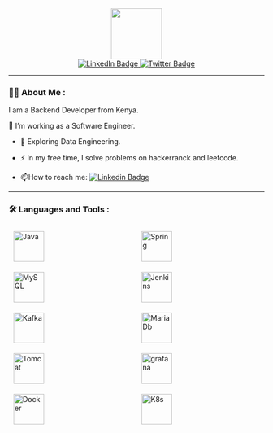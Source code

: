 
 <style>
        .container {
            display: flex;
            flex-wrap: wrap;
            justify-content: space-between;
        }
        
        .item {
            flex: 1 1 200px; /* Grow and shrink with a minimum width of 200px */
            margin: 10px;
            box-sizing: border-box;
        }
    </style>
<div id="header" align="center">
  <img src="https://media.giphy.com/media/USV0ym3bVWQJJmNu3N/giphy.gif" width="100"/>
</div>
<div id="badges"  align="center">
  <a href="https://linkedin.com/in/schando">
    <img src="https://img.shields.io/badge/LinkedIn-blue?style=for-the-badge&logo=linkedin&logoColor=white" alt="LinkedIn Badge"/>
  </a>
 
  <a href="https://twitter.com/yogo_dev">
    <img src="https://img.shields.io/badge/Twitter-blue?style=for-the-badge&logo=twitter&logoColor=white" alt="Twitter Badge"/>
  </a>
</div>
<div  align="center">
<img src="https://komarev.com/ghpvc/?username=yogo254&style=flat-square&color=blue" alt=""/>
</div>

---

### :man_technologist: About Me :

I am a Backend Developer from Kenya.

:telescope: I’m working as a Software Engineer.

- :seedling: Exploring Data Engineering.

- :zap: In my free time, I solve problems on hackerranck and leetcode.

- :mailbox:How to reach me: [![Linkedin Badge](https://img.shields.io/badge/-chando-blue?style=flat&logo=Linkedin&logoColor=white)](https://linkedin.com/in/schando)

---

### :hammer_and_wrench: Languages and Tools :

<div class="container">
  <img class="item" src="https://cdn.jsdelivr.net/gh/devicons/devicon@latest/icons/java/java-original-wordmark.svg" " title="Java" alt="Java" width="60" height="60"/>
  <img class="item"  src="https://cdn.jsdelivr.net/gh/devicons/devicon@latest/icons/spring/spring-original.svg" title="Spring" alt="Spring" width="60" height="60"/>
<img class="item" src="https://cdn.jsdelivr.net/gh/devicons/devicon@latest/icons/mysql/mysql-original-wordmark.svg" title="MySQL"  alt="MySQL" width="60" height="60"/>
<img class="item" src="https://cdn.jsdelivr.net/gh/devicons/devicon@latest/icons/jenkins/jenkins-original.svg" title="Jenkins" alt="Jenkins" width="60" height="60"/>
<img class="item" src="https://cdn.jsdelivr.net/gh/devicons/devicon@latest/icons/apachekafka/apachekafka-original-wordmark.svg" title="Kafka" alt="Kafka" width="60" height="60"/>
   <img class="item" src="https://cdn.jsdelivr.net/gh/devicons/devicon@latest/icons/mariadb/mariadb-original.svg" title="MariaDb" alt="MariaDb" width="60" height="60" />

   <img class="item" src="https://cdn.jsdelivr.net/gh/devicons/devicon@latest/icons/tomcat/tomcat-line-wordmark.svg"  title="Tomcat" alt="Tomcat" width="60" height="60" >

   <img class="item" src="https://cdn.jsdelivr.net/gh/devicons/devicon@latest/icons/grafana/grafana-plain-wordmark.svg" title= "grafana"  width ="60" height="60" />
   
  <img class="item" src="https://cdn.jsdelivr.net/gh/devicons/devicon@latest/icons/docker/docker-original-wordmark.svg" title="Docker" width="60" height="60" />
  
   <img class="item" src="https://cdn.jsdelivr.net/gh/devicons/devicon@latest/icons/kubernetes/kubernetes-original.svg" title="K8s" width="60" height="60" />
          
          

</div>


